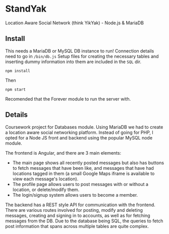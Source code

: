 # StandYak
Location Aware Social Network (think YikYak) - Node.js &amp; MariaDB

## Install

This needs a MariaDB or MySQL DB instance to run! Connection details need to go in ` /bin/db.js `
Setup files for creating the necessary tables and inserting dummy information into them are included in the ` SQL ` dir.

``` npm install ```

Then

``` npm start ```

Recomended that the Forever module to run the server with.

## Details

Coursework project for Databases module. Using MariaDB we had to create a location aware social networking platform. Instead of going for PHP, I opted for a Node JS front and backend using the popular MySQL node module. 

The frontend is Angular, and there are 3 main elements: 

- The main page shows all recently posted messages but also has buttons to fetch messages that have been like, and messages that have had locations tagged in them (a small Google Maps iframe is available to view each message's location).  
- The profile page allows users to post messages with or without a location, or delete/modify them. 
- The login/signup system allows users to become a member.

The backend has a REST style API for communication with the frontend. There are various routes involved for posting, modify and deleting messages, creating and signing in to accounts, as well as for fetching messages from the DB. Due to the database being SQL, the queries to fetch post information that spans across multiple tables are quite complex.



